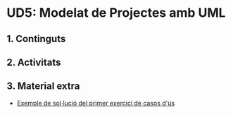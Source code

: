 # UD5: Modelat de Projectes amb UML

## 1. Continguts

## 2. Activitats

## 3. Material extra

* [Exemple de sol·lució del primer exercici de casos d'ús](UD5%20-%20PRAC1%20-%20DiagramaCasosDus_sol.md)